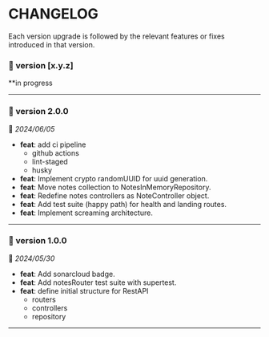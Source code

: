 # CHANGELOG

Each version upgrade is followed by the relevant features or fixes introduced in that version.

### 🚀 version [x.y.z]

\*\*in progress

---

### 🚀 version 2.0.0

📣 _2024/06/05_

- **feat**: add ci pipeline
  - github actions
  - lint-staged
  - husky
- **feat**: Implement crypto randomUUID for uuid generation.
- **feat**: Move notes collection to NotesInMemoryRepository.
- **feat**: Redefine notes controllers as NoteController object.
- **feat**: Add test suite (happy path) for health and landing routes.
- **feat**: Implement screaming architecture.

---

### 🚀 version 1.0.0

📣 _2024/05/30_

- **feat**: Add sonarcloud badge.
- **feat**: Add notesRouter test suite with supertest.
- **feat**: define initial structure for RestAPI
  - routers
  - controllers
  - repository

---
